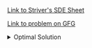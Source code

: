 [Link to Striver's SDE Sheet](https://takeuforward.org/interviews/strivers-sde-sheet-top-coding-interview-problems/)

[Link to problem on GFG](https://practice.geeksforgeeks.org/problems/n-meetings-in-one-room-1587115620/1)



<details><summary>Optimal Solution</summary>

Optimal Solution: TC = `O(N + NlogN + N)`, SC = `O(N)`

* The solution is based on the observation, the lesser the end timings are, the more number of meetings we can slot in. <br>
* Thus, we put the start and end times in a vector of pair and sort the vector according to the 2nd element of the pair. <br>
* We pick the elements such that the current meeting's starting time is strictly greater than the previous meeting's end time. If it's not, we simply skip this meeting.<br>
* The number of meetings we don't skip is our answer. <br>


Total Time Taken: `0.57 / 2.8`

<details><summary>Clean Code</summary>

![](https://github.com/archishmanghos/code-images/blob/master/GFG/N-meetings-in-one-room.png)

</details>

</details>

